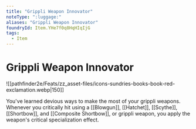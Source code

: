```yaml
---
title: "Grippli Weapon Innovator"
noteType: ":luggage:"
aliases: "Grippli Weapon Innovator"
foundryId: Item.YHe7f0q8HqHIqIjG
tags:
  - Item
---
```


# Grippli Weapon Innovator
![[pathfinder2e/Feats/zz_asset-files/icons-sundries-books-book-red-exclamation.webp|150]]

You've learned devious ways to make the most of your grippli weapons. Whenever you critically hit using a [[Blowgun]], [[Hatchet]], [[Scythe]], [[Shortbow]], and [[Composite Shortbow]], or grippli weapon, you apply the weapon's critical specialization effect.

